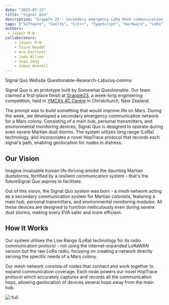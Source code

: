 ```yaml
---
date: "2023-07-12"
title: "Signal Quo"
description: "Grapple 23 - Secondary emergency LoRa Mesh communication network designed for Mars."
tags: ["Software", "Svelte", "C/C++", "TypeScript", "Hardware", "LoRa"]
authors:
 - Jasper M-W
collaborators:
    - Jasper M-W
    - Taine Reader
    - Ara Bartlett
    - Jude Wilson
    - Sean Jang
    - James Avenell
---
```


<script lang="ts">
    import MarkdownLink from "$md/MarkdownLink.svelte";
</script>

<MarkdownLink href="https://signalquo.qrl.nz/" color="#434f91">Signal Quo Website</MarkdownLink>
<MarkdownLink href="https://github.com/Questionable-Research-Labs/sq-comms">Questionable-Research-Labs/sq-comms</MarkdownLink>

Signal Quo is an prototype built by Somewhat Questionable. Our team claimed a first-place finish at [Grapple23](https://ymcachch.org.nz/grapple/), a week-long engineering competition, held in [YMCA’s 4C Centre](https://4c.nz/) in Christchurch, New Zealand.

The prompt was to build something that would improve life on Mars. During the week, we developed a secondary emergency communication network for a Mars colony. Consisting of a main hub, personal transmitters, and environmental monitoring devices, Signal Quo is designed to operate during even severe Martian dust storms. The system utilizes long range (LoRa) technology, and incorporates a novel HopTrace protocol that records each signal's path, enabling geolocation for nodes in distress.

## Our Vision
Imagine invaluable human life thriving amidst the daunting Martian duststorms, fortified by a resilient communication system - that's the futureSignal Quo aspires to facilitate.

Out of this vision, the Signal Quo system was born - a mesh network acting as a secondary communication system for Martian colonists, featuring a main hub, personal transmitters, and environmental monitoring modules. All these devices are designed to function meticulously even during severe dust storms, making every EVA safer and more efficient.

## How It Works
Our system utilises the Low Range (LoRa) technology for its radio communication protocol - not using the internet-expanded LoRaWAN version but the raw LoRa radio, focusing on creating a network directly serving the specific needs of a Mars colony.

Our mesh network consists of nodes that connect and work together to expand communication coverage. Each node powers our novel HopTrace protocol which accurately captures and records all the communication hops, allowing geolocation of devices several hops away from the main hub.

![:full](./photoGallary/)